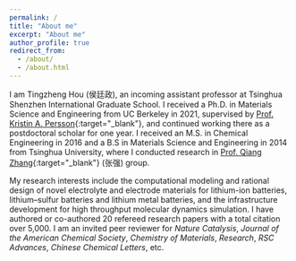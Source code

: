 ```yaml
---
permalink: /
title: "About me"
excerpt: "About me"
author_profile: true
redirect_from: 
  - /about/
  - /about.html
---
```


I am Tingzheng Hou (侯廷政), an incoming assistant professor at Tsinghua Shenzhen International Graduate School. I received a Ph.D. in Materials Science and Engineering from UC Berkeley in 2021, supervised by [Prof. Kristin A. Persson](https://perssongroup.lbl.gov/){:target="_blank"}, and continued working there as a postdoctoral scholar for one year. I received an M.S. in Chemical Engineering in 2016 and a B.S in Materials Science and Engineering in 2014 from Tsinghua University, where I conducted research in [Prof. Qiang Zhang](https://www.qianggroup.com/wp/en/home/){:target="_blank"} (张强) group. 

My research interests include the computational modeling and rational design of novel electrolyte and electrode materials for lithium-ion batteries, lithium–sulfur batteries and lithium metal batteries, and the infrastructure development for high throughput molecular dynamics simulation. I have authored or co-authored 20 refereed research papers with a total citation over 5,000. I am an invited peer reviewer for *Nature Catalysis*, *Journal of the American Chemical Society*, *Chemistry of Materials*, *Research*, *RSC Advances*, *Chinese Chemical Letters*, etc.
